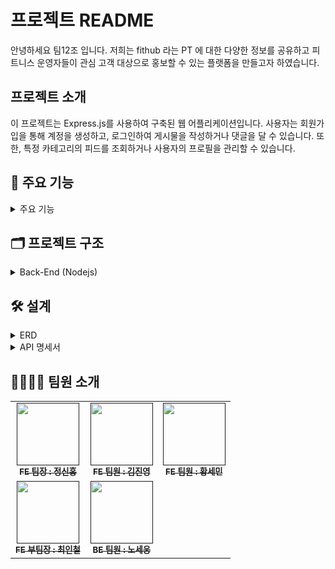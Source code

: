 # 프로젝트 README

안녕하세요 팀12조 입니다. 저희는 fithub 라는 PT 에 대한 다양한 정보를 공유하고 피트니스 운영자들이 관심 고객 대상으로 홍보할 수 있는 플랫폼을 만들고자 하였습니다.

## 프로젝트 소개 
이 프로젝트는 Express.js를 사용하여 구축된 웹 어플리케이션입니다. 
사용자는 회원가입을 통해 계정을 생성하고, 로그인하여 게시물을 작성하거나 댓글을 달 수 있습니다. 또한, 특정 카테고리의 피드를 조회하거나 사용자의 프로필을 관리할 수 있습니다.

## 🚀 주요 기능 
<details> 
 <summary> 주요 기능 </summary>
<div markdown="1">

### ✅ 사용자 인증 및 회원가입
- 사용자는 이메일과 비밀번호를 이용하여 회원가입을 할 수 있습니다.
- 회원가입 후 인증된 사용자는 로그인할 수 있습니다.

### ✅ 게시물 관리
- 사용자는 로그인한 후 게시물을 작성할 수 있습니다.
- 게시물은 다양한 카테고리로 분류됩니다.

### ✅ 댓글 기능
- 사용자는 게시물에 댓글을 작성할 수 있습니다.
- 작성된 댓글은 게시물에 표시됩니다.

### ✅ 피드 조회
- 사용자는 다양한 카테고리의 피드를 조회할 수 있습니다.
- 특정 카테고리의 인기 있는 게시물을 확인할 수 있습니다.

### ✅ 사용자 프로필 관리
: 사용자는 자신의 프로필을 수정하거나 삭제할 수 있습니다.
</div>
</details>


## 🗂 프로젝트 구조
<details> 
 <summary> Back-End (Nodejs) </summary>
<div markdown="2">
 
    📦src
    ┣ 📂controllers
    ┃ ┗ 📜postController.js
    ┣ 📂middlewares
    ┃ ┣ 📜auth.middleware.js            # 사용자 인증 미들웨어
    ┃ ┣ 📜error-handling.middleware.js  # 에러 처리 미들웨어
    ┃ ┗ 📜log.middleware.js             # 로그 처리 미들웨어
    ┣ 📂router
    ┃ ┣ 📜comment.router.js             # 댓글 API
    ┃ ┣ 📜documents.router.js           # 게시글 API
    ┃ ┣ 📜feed.router.js                # feed API
    ┃ ┣ 📜profile.router.js             # 프로필 API
    ┃ ┗ 📜users.router.js               # 회원가입,로그-인/아웃 API
    ┗ 📂utils
    ┃ ┗ 📂prisma
    ┃ ┃ ┗ 📜index.js

 </div>
</details>

## 🛠 설계

<details> 
 <summary> ERD </summary>
<div markdown="3">
 </div>
</details>

<details> 
 <summary> API 명세서 </summary>
<div markdown="4">

 [API 명세서 노션](https://www.notion.so/nongsi/2-API-b990897507f544cc85cb014e047806f0?pvs=4)
 
 </div>
</details>

## 👨‍👨‍👧‍👦 팀원 소개

<table>
  <tbody>
    <tr>
      <td align="center"><a href=""><img src="https://github.com/nongsi1136/team12/assets/154482024/d524c960-f171-48a1-8158-4f815b19403a"width="100px;" alt=""/><br /><sub><b>FE 팀장 : 정신홍 </b></sub></a><br /></td>
      <td align="center"><a href=""><img src="https://github.com/nongsi1136/team12/assets/154482024/35771e1d-f933-460f-9abd-d89b07aae6ec" width="100px;" alt=""/><br /><sub><b>FE 팀원 : 김진영 </b></sub></a><br /></td>
      <td align="center"><a href=""><img src="https://github.com/nongsi1136/team12/assets/154482024/456aa118-90c5-4c96-82e7-c9449e5a6dcd" width="100px;" alt=""/><br /><sub><b>FE 팀원 : 황세민 </b></sub></a><br /></td>
     <tr/>
       <td align="center"><a href=""><img src="https://github.com/nongsi1136/team12/assets/154482024/fa8dff64-5322-412b-8ffb-9eb54ff7c864" width="100px;" alt=""/><br /><sub><b>FE 부팀장 : 최인철 </b></sub></a><br /></td>
      <td align="center"><a href=""><img src="https://github.com/nongsi1136/team12/assets/154482024/cf1a2725-3b99-44fe-ac61-91669dfddefa" width="100px;" alt=""/><br /><sub><b>BE 팀원 : 노세웅 </b></sub></a><br /></td>
    </tr>
  </tbody>
</table>


